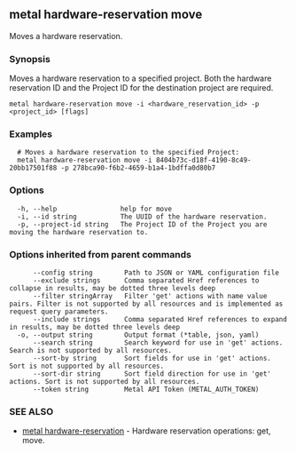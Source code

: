 ## metal hardware-reservation move

Moves a hardware reservation.

### Synopsis

Moves a hardware reservation to a specified project. Both the hardware reservation ID and the Project ID for the destination project are required.

```
metal hardware-reservation move -i <hardware_reservation_id> -p <project_id> [flags]
```

### Examples

```
  # Moves a hardware reservation to the specified Project:
  metal hardware-reservation move -i 8404b73c-d18f-4190-8c49-20bb17501f88 -p 278bca90-f6b2-4659-b1a4-1bdffa0d80b7
```

### Options

```
  -h, --help                help for move
  -i, --id string           The UUID of the hardware reservation.
  -p, --project-id string   The Project ID of the Project you are moving the hardware reservation to.
```

### Options inherited from parent commands

```
      --config string        Path to JSON or YAML configuration file
      --exclude strings      Comma separated Href references to collapse in results, may be dotted three levels deep
      --filter stringArray   Filter 'get' actions with name value pairs. Filter is not supported by all resources and is implemented as request query parameters.
      --include strings      Comma separated Href references to expand in results, may be dotted three levels deep
  -o, --output string        Output format (*table, json, yaml)
      --search string        Search keyword for use in 'get' actions. Search is not supported by all resources.
      --sort-by string       Sort fields for use in 'get' actions. Sort is not supported by all resources.
      --sort-dir string      Sort field direction for use in 'get' actions. Sort is not supported by all resources.
      --token string         Metal API Token (METAL_AUTH_TOKEN)
```

### SEE ALSO

* [metal hardware-reservation](metal_hardware-reservation.md)	 - Hardware reservation operations: get, move.

